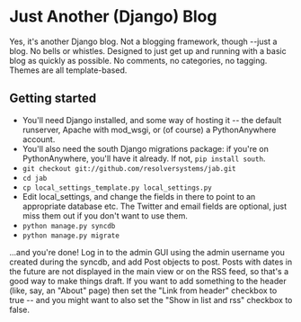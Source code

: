 Just Another (Django) Blog
==========================

Yes, it's another Django blog.  Not a blogging framework, though --just a blog.
No bells or whistles.  Designed to just get up and running with a basic blog as
quickly as possible.  No comments, no categories, no tagging.  Themes are all
template-based.

Getting started
---------------

* You'll need Django installed, and some way of hosting it -- the default
  runserver, Apache with mod_wsgi, or (of course) a PythonAnywhere account.
* You'll also need the south Django migrations package: if you're on
  PythonAnywhere, you'll have it already. If not, `pip install south`.
* `git checkout git://github.com/resolversystems/jab.git`
* `cd jab`
* `cp local_settings_template.py local_settings.py`
* Edit local_settings, and change the fields in there to point to an appropriate
  database etc.  The Twitter and email fields are optional, just miss them out
  if you don't want to use them.
* `python manage.py syncdb`
* `python manage.py migrate`

...and you're done!  Log in to the admin GUI using the admin username you
created during the syncdb, and add Post objects to post.  Posts with dates in
the future are not displayed in the main view or on the RSS feed, so that's
a good way to make things draft.  If you want to add something to the header
(like, say, an "About" page) then set the "Link from header" checkbox to true --
and you might want to also set the "Show in list and rss" checkbox to false.